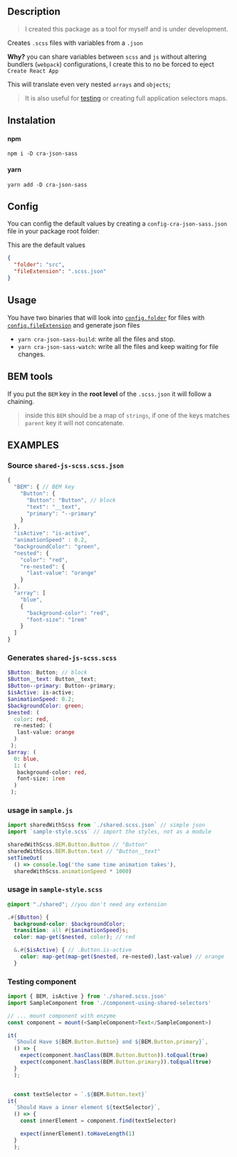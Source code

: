 ## Description

> I created this package as a tool for myself and is under development.

Creates `.scss` files with variables from a `.json`

**Why?** you can share variables between `scss` and `js` without altering bundlers (`webpack`) configurations,
I create this to no be forced to eject `Create React App`

This will translate even very nested `arrays` and `objects`;

> It is also useful for [testing](#testing-component) or creating full application selectors maps.

## Instalation

#### npm
```
npm i -D cra-json-sass
```

#### yarn
```
yarn add -D cra-json-sass
```

## Config

You can config the default values by creating a `config-cra-json-sass.json` file in your package root folder:

This are the default values


```json
{
  "folder": "src",
  "fileExtension": ".scss.json"
}
```


## Usage

You have two binaries that will look into [`config.folder`](#config) for files with [`config.fileExtension`](config) and generate json files

* `yarn cra-json-sass-build`: write all the files and stop.
* `yarn cra-json-sass-watch`: write all the files and keep waiting for file changes.

## BEM tools

If you put the `BEM` key in the **root level** of the `.scss.json` it will follow a chaining.

> inside this `BEM` should be a map of `strings`, if one of the keys matches `parent` key it will not concatenate.

## EXAMPLES

### Source `shared-js-scss.scss.json`

```js
{
  "BEM": { // BEM key
    "Button": {
      "Button": "Button", // block
      "text": "__text",
      "primary": "--primary"
    }
  },
  "isActive": "is-active",
  "animationSpeed" : 0.2,
  "backgroundColor": "green",
  "nested": {
    "color": "red",
    "re-nested": {
      "last-value": "orange"
    }
  },
  "array": [
    "blue",
    {
      "background-color": "red",
      "font-size": "1rem"
    }
  ]
}
```

### Generates `shared-js-scss.scss`

```scss
$Button: Button; // block
$Button__text: Button__text;
$Button--primary: Button--primary;
$isActive: is-active;
$animationSpeed: 0.2;
$backgroundColor: green;
$nested: (
  color: red,
  re-nested: (
   last-value: orange
  )
 );
$array: (
  0: blue,
  1: (
   background-color: red,
   font-size: 1rem
  )
 );

```

### usage in `sample.js`
```js
import sharedWithScss from `./shared.scss.json` // simple json
import `sample-style.scss` // import the styles, not as a module

sharedWithScss.BEM.Button.Button // "Button"
sharedWithScss.BEM.Button.text // "Button__text"
setTimeOut(
  () => console.log('the same time animation takes'),
  sharedWithScss.animationSpeed * 1000)
```

### usage in `sample-style.scss`

```scss
@import "./shared"; //you don't need any extension

.#{$Button} {
  background-color: $backgroundColor;
  transition: all #{$animationSpeed}s;
  color: map-get($nested, color); // red

  &.#{$isActive} { // .Button.is-active
    color: map-get(map-get($nested, re-nested),last-value) // orange
  }

```

### Testing component

```js
import { BEM, isActive } from './shared.scss.json'
import SampleComponent from './component-using-shared-selectors'

// ... mount component with enzyme
const component = mount(<SampleComponent>Text</SampleComponent>)

it(
  `Should Have ${BEM.Button.Button} and ${BEM.Button.primary}`,
  () => {
    expect(component.hasClass(BEM.Button.Button)).toEqual(true)
    expect(component.hasClass(BEM.Button.primary)).toEqual(true)
  }
  );


  const textSelector = `.${BEM.Button.text}`
it(
  `Should Have a inner element ${textSelector}`,
  () => {
    const innerElement = component.find(textSelector)

    expect(innerElement).toHaveLength(1)
  }
  );
```